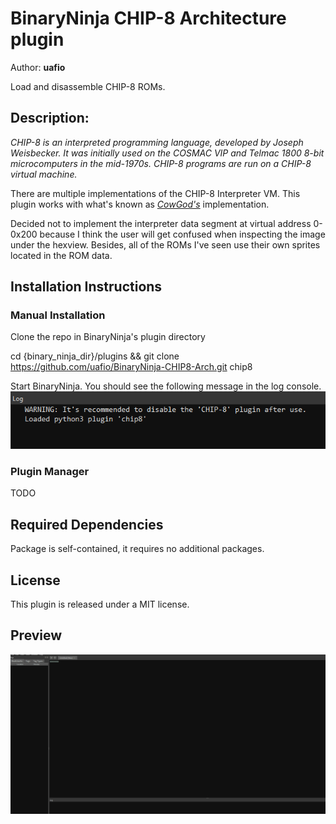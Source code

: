 # BinaryNinja CHIP-8 Architecture plugin
Author: **uafio**

Load and disassemble CHIP-8 ROMs.
## Description:
_CHIP-8 is an interpreted programming language, developed by Joseph Weisbecker. It was initially used on the COSMAC VIP and Telmac 1800 8-bit microcomputers in the mid-1970s. CHIP-8 programs are run on a CHIP-8 virtual machine._

There are multiple implementations of the CHIP-8 Interpreter VM. This plugin works with what's known as [_CowGod's_](http://devernay.free.fr/hacks/chip8/C8TECH10.HTM) implementation.

Decided not to implement the interpreter data segment at virtual address 0-0x200 because I think the user will get confused when inspecting the image under the hexview. Besides, all of the ROMs I've seen use their own sprites located in the ROM data.

## Installation Instructions

### Manual Installation
Clone the repo in BinaryNinja's plugin directory

cd {binary_ninja_dir}/plugins && git clone https://github.com/uafio/BinaryNinja-CHIP8-Arch.git chip8

Start BinaryNinja. You should see the following message in the log console.
![console](assets/log_console.png)

### Plugin Manager
TODO

## Required Dependencies

Package is self-contained, it requires no additional packages.

## License

This plugin is released under a MIT license.

## Preview
![chip8gif](assets/chip8arch.gif)
